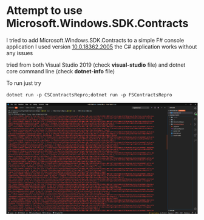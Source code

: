 # Attempt to use Microsoft.Windows.SDK.Contracts

I tried to add Microsoft.Windows.SDK.Contracts to a simple F# console application
I used version [10.0.18362.2005](https://www.nuget.org/packages/Microsoft.Windows.SDK.Contracts/10.0.18362.2005)
the C# application works without any issues

tried from both Visual Studio 2019 (check **visual-studio** file) and dotnet core command line (check **dotnet-info** file)


To run just try
```
dotnet run -p CSContractsRepro;dotnet run -p FSContractsRepro
```

![screenshot](./Annotation-2020-02-24-184018.png)
